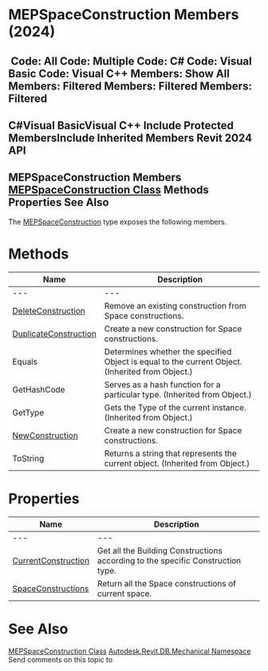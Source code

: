 # MEPSpaceConstruction Members (2024)

﻿
 Code: All Code: Multiple Code: C# Code: Visual Basic Code: Visual C++  Members: Show All Members: Filtered Members: Filtered Members: Filtered   
---  
C#Visual BasicVisual C++
Include Protected MembersInclude Inherited Members
Revit 2024 API  
---  
MEPSpaceConstruction Members  
[MEPSpaceConstruction Class](cc5eae84-2176-4c7d-2462-e808b777e950.md "MEPSpaceConstruction Class") Methods Properties See Also  
---  
The [MEPSpaceConstruction](cc5eae84-2176-4c7d-2462-e808b777e950.md "MEPSpaceConstruction Class") type exposes the following members.
# Methods
| Name | Description |
| --- | --- |
| --- | --- | --- |
| [DeleteConstruction](ece76344-25e5-8b91-ac1d-eb115466439a.md "DeleteConstruction Method") | Remove an existing construction from Space constructions. |
| [DuplicateConstruction](e472b09f-7080-381d-7b27-18257366ca3a.md "DuplicateConstruction Method") | Create a new construction for Space constructions. |
| Equals | Determines whether the specified Object is equal to the current Object. (Inherited from Object.) |
| GetHashCode | Serves as a hash function for a particular type.  (Inherited from Object.) |
| GetType | Gets the Type of the current instance. (Inherited from Object.) |
| [NewConstruction](dbf60a91-d9f9-1a5b-2437-106001715233.md "NewConstruction Method") | Create a new construction for Space constructions. |
| ToString | Returns a string that represents the current object. (Inherited from Object.) |

# Properties
| Name | Description |
| --- | --- |
| --- | --- | --- |
| [CurrentConstruction](9343345f-f3ce-474e-88f8-d0b709d55a84.md "CurrentConstruction Property") | Get all the Building Constructions according to the specific Construction type. |
| [SpaceConstructions](48f24c65-a46d-9c62-3b8b-1c5233bd7d65.md "SpaceConstructions Property") | Return all the Space constructions of current space. |

# See Also
[MEPSpaceConstruction Class](cc5eae84-2176-4c7d-2462-e808b777e950.md "MEPSpaceConstruction Class")
[Autodesk.Revit.DB.Mechanical Namespace](0eafd899-5912-56fd-94b1-d286156e26fc.md "Autodesk.Revit.DB.Mechanical Namespace")
Send comments on this topic to 